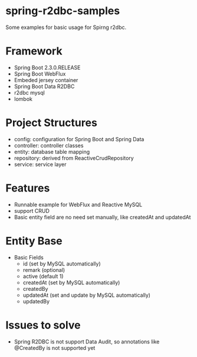 # spring-r2dbc-samples
Some examples for basic usage for Spirng r2dbc.

# Framework
- Spring Boot 2.3.0.RELEASE
- Spring Boot WebFlux
- Embeded jersey container 
- Spring Boot Data R2DBC
- r2dbc mysql
- lombok

# Project Structures
- config: configuration for Spring Boot and Spring Data
- controller: controller classes
- entity: database table mapping
- repository: derived from ReactiveCrudRepository
- service: service layer

# Features
- Runnable example for WebFlux and Reactive MySQL
- support CRUD
- Basic entity field are no need set manually, like createdAt and updatedAt

# Entity Base
  - Basic Fields
    - id (set by MySQL automatically)
    - remark (optional)
    - active (default 1)
    - createdAt (set by MySQL automatically)
    - createdBy
    - updatedAt (set and update by MySQL automatically)
    - updatedBy


# Issues to solve
- Spring R2DBC is not support Data Audit, so annotations like @CreatedBy is not supported yet
 
